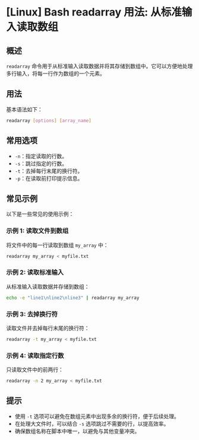 # [Linux] Bash readarray 用法: 从标准输入读取数组

## 概述
`readarray` 命令用于从标准输入读取数据并将其存储到数组中。它可以方便地处理多行输入，将每一行作为数组的一个元素。

## 用法
基本语法如下：
```bash
readarray [options] [array_name]
```

## 常用选项
- `-n`：指定读取的行数。
- `-s`：跳过指定的行数。
- `-t`：去掉每行末尾的换行符。
- `-p`：在读取前打印提示信息。

## 常见示例
以下是一些常见的使用示例：

### 示例 1: 读取文件到数组
将文件中的每一行读取到数组 `my_array` 中：
```bash
readarray my_array < myfile.txt
```

### 示例 2: 读取标准输入
从标准输入读取数据并存储到数组：
```bash
echo -e "line1\nline2\nline3" | readarray my_array
```

### 示例 3: 去掉换行符
读取文件并去掉每行末尾的换行符：
```bash
readarray -t my_array < myfile.txt
```

### 示例 4: 读取指定行数
只读取文件中的前两行：
```bash
readarray -n 2 my_array < myfile.txt
```

## 提示
- 使用 `-t` 选项可以避免在数组元素中出现多余的换行符，便于后续处理。
- 在处理大文件时，可以结合 `-s` 选项跳过不需要的行，以提高效率。
- 确保数组名称在脚本中唯一，以避免与其他变量冲突。